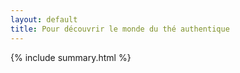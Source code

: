 ```yaml
---
layout: default
title: Pour découvrir le monde du thé authentique
---
```


{% include summary.html %}